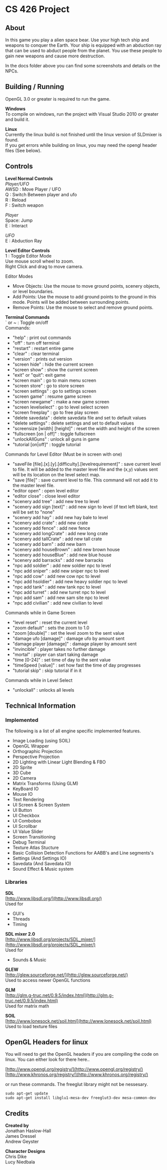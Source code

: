 CS 426 Project
==============

About
-----
In this game you play a alien space bear. Use your high tech ship and weapons to conquer the Earth. Your ship is equipped with an abduction ray that can be used to abduct people from the planet. You use these people to gain new weapons and cause more destruction.  

In the docs folder above you can find some screenshots and details on the NPCs.  

Building / Running
--------

OpenGL 3.0 or greater is required to run the game.  

**Windows**  
To compile on windows, run the project with Visual Studio 2010 or greater and build it.  

**Linux**  
Currently the linux build is not finished until the linux version of SLDmixer is found.  
If you get errors while building on linux, you may need the opengl header files (See below).  

Controls
--------

**Level Normal Controls**  
_Player/UFO_  
AWSD : Move Player / UFO  
Q : Switch Between player and ufo   
R : Reload  
F : Switch weapon   

_Player_  
Space: Jump  
E : Interact    

_UFO_  
E : Abduction Ray  

**Level Editor Controls**  
1 : Toggle Editor Mode  
Use mouse scroll wheel to zoom.  
Right Click and drag to move camera.  

Editor Modes  
- Move Objects: Use the mouse to move ground points, scenery objects, or level boundaries. 
- Add Points: Use the mouse to add ground points to the ground in this mode. Points will be added between surrounding points.  
- Remove Points: Use the mouse to select and remove ground points.   

**Terminal Commands**  
` or ~ : Toggle on/off  
Commands:  
- "help" : print out commands  
- "off" : turn off terminal  
- "restart" : restart entire game  
- "clear" : clear terminal  
- "version" : prints out version  
- "screen hide" : hide the current screen  
- "screen show" : show the current screen  
- "exit" or "quit": exit game  
- "screen main" : go to main menu screen  
- "screen store" : go to store screen  
- "screen settings" : go to settings screen  
- "screen game" : resume game screen  
- "screen newgame" : make a new game screen  
- "screen levelselect" : go to level select screen  
- "screen freeplay" : go to free play screen   
- "delete savedata" : delete savedata file and set to default values  
- "delete settings" : delete settings and set to default values  
- "screensize [width] [height]" : reset the width and height of the screen  
- "fullscreen [on | off]" : toggle fullscreen  
- "unlockAllGuns" : unlock all guns in game  
- "tutorial [on|off]" : toggle tutorial  

Commands for Level Editor (Must be in screen with one)  
- "saveFile [file].[x].[y].[difficulty].[levelrequirement]" : save current level to file. It will be added to the master level file and the (x,y) values sent will be its location on the level select map.    
- "save [file]" : save current level to file. This command will not add it to the master level file.  
- "editor open" : open level editor  
- "editor close" : close level editor  
- "scenery add tree" : add new tree to level 
- "scenery add sign [text]" : add new sign to level (if text left blank, text will be set to "none"  
- "scenery add hay" : add new hay bale to level    
- "scenery add crate" : add new crate  
- "scenery add fence" : add new fence   
- "scenery add longCrate" : add new long crate  
- "scenery add tallCrate" : add new tall crate  
- "scenery add barn" : add new barn  
- "scenery add houseBrown" : add new brown house  
- "scenery add houseBlue" : add new blue house  
- "scenery add barracks" : add new barracks  
- "npc add soldier" : add new soldier npc to level  
- "npc add sniper" : add new sniper npc to level  
- "npc add cow" : add new cow npc to level  
- "npc add hsoldier" : add new heavy soldier npc to level  
- "npc add tank" : add new tank npc to level  
- "npc add turret" : add new turret npc to level  
- "npc add sam" : add new sam site npc to level  
- "npc add civilian" : add new civilian to level  

Commands while in Game Screen
- "level reset" : reset the current level  
- "zoom default" : sets the zoom to 1.0  
- "zoom [double]" : set the level zoom to the sent value  
- "damage ufo [damage]" : damage ufo by amount sent    
- "damage player [damage]" : damage player by amount sent  
- "invincible" : player takes no further damage  
- "mortal" : player can start taking damage  
- "time [0-24]" : set time of day to the sent value  
- "timeSpeed [value]" : set how fast the time of day progresses  
- "tutorial skip" : skip tutorial if in it  

Commands while in Level Select
- "unlockall" : unlocks all levels  

Technical Information
---------------------

### Implemented  

The following is a list of all engine specific implemented features.  

* Image Loading (using SOIL)  
* OpenGL Wrapper   
* Orthographic Projection  
* Perspective Projection  
* 2D Lighting with Linear Light Blending & FBO  
* 2D Sprite  
* 3D Cube  
* 2D Camera   
* Matrix Transforms (Using GLM)  
* KeyBoard IO  
* Mouse IO  
* Text Rendering  
* UI Screen & Screen System   
* UI Button  
* UI Checkbox  
* UI Combobox  
* UI Scrollbar  
* UI Value Slider  
* Screen Transitioning  
* Debug Terminal  
* Texture Atlas Stucture  
* Basic Collision Detection Functions for AABB's and Line segments's  
* Settings (And Settings IO)  
* Savedata (And Savedata IO)   
* Sound Effect & Music system  

### Libraries

**SDL**  
[http://www.libsdl.org/](http://www.libsdl.org/)  
Used for 
- GUI's   
- Threads  
- Timing  

**SDL mixer 2.0**  
[http://www.libsdl.org/projects/SDL_mixer/](http://www.libsdl.org/projects/SDL_mixer/)  
Used for  
- Sounds & Music  

**GLEW**   
[http://glew.sourceforge.net/](http://glew.sourceforge.net/)  
Used to access newer OpenGL functions
 
**GLM**  
[http://glm.g-truc.net/0.9.5/index.html](http://glm.g-truc.net/0.9.5/index.html)  
Used for matrix math

**SOIL**  
[http://www.lonesock.net/soil.html](http://www.lonesock.net/soil.html)  
Used to load texture files 

OpenGL Headers for linux
------------------------

You will need to get the OpenGL headers if you are compiling the code on linux. You can either look for there here..  

[http://www.opengl.org/registry/](http://www.opengl.org/registry/)  
[http://www.khronos.org/registry/](http://www.khronos.org/registry/)  

or run these commands. The freeglut library might not be nessesary.   

    sudo apt-get update  
    sudo apt-get install libglu1-mesa-dev freeglut3-dev mesa-common-dev  

Credits
-------

**Created by**  
Jonathan Haslow-Hall  
James Dressel  
Andrew Geyster  

**Character Designs**  
Chris Dike  
Lucy Niedbala  

